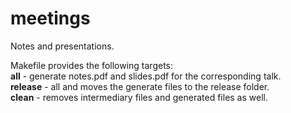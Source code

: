 # meetings
Notes and presentations.

Makefile provides the following targets: <br />
**all**     - generate notes.pdf and slides.pdf for the corresponding talk.
<br />
**release** - all and moves the generate files to the release folder. <br />
**clean**   - removes intermediary files and generated files as well. <br />
